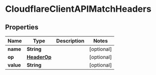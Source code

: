 # CloudflareClientAPIMatchHeaders

## Properties
Name | Type | Description | Notes
------------ | ------------- | ------------- | -------------
**name** | **String** |  |  [optional]
**op** | [**HeaderOp**](HeaderOp.md) |  |  [optional]
**value** | **String** |  |  [optional]
